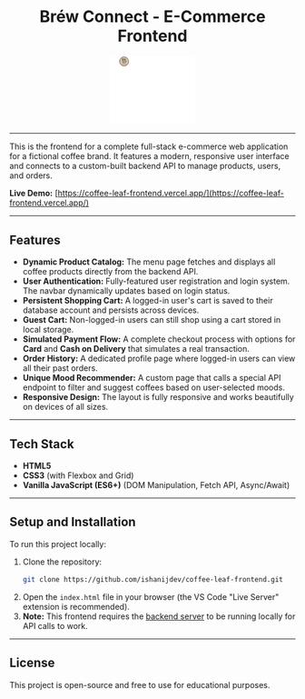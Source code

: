 <h1 align="center">Bréw Connect - E-Commerce Frontend</h1>

<p align="center">
  <img src="logo2-1.png" alt="Bréw Connect Logo" width="150">
</p>

---

This is the frontend for a complete full-stack e-commerce web application for a fictional coffee brand. It features a modern, responsive user interface and connects to a custom-built backend API to manage products, users, and orders.

**Live Demo:** [https://coffee-leaf-frontend.vercel.app/](https://coffee-leaf-frontend.vercel.app/) 



---
## Features

* **Dynamic Product Catalog:** The menu page fetches and displays all coffee products directly from the backend API.
* **User Authentication:** Fully-featured user registration and login system. The navbar dynamically updates based on login status.
* **Persistent Shopping Cart:** A logged-in user's cart is saved to their database account and persists across devices.
* **Guest Cart:** Non-logged-in users can still shop using a cart stored in local storage.
* **Simulated Payment Flow:** A complete checkout process with options for **Card** and **Cash on Delivery** that simulates a real transaction.
* **Order History:** A dedicated profile page where logged-in users can view all their past orders.
* **Unique Mood Recommender:** A custom page that calls a special API endpoint to filter and suggest coffees based on user-selected moods.
* **Responsive Design:** The layout is fully responsive and works beautifully on devices of all sizes.
---

## Tech Stack

* **HTML5**
* **CSS3** (with Flexbox and Grid)
* **Vanilla JavaScript (ES6+)** (DOM Manipulation, Fetch API, Async/Await)

---

## Setup and Installation

To run this project locally:

1.  Clone the repository:
    ```bash
    git clone https://github.com/ishanijdev/coffee-leaf-frontend.git
    ```
2.  Open the `index.html` file in your browser (the VS Code "Live Server" extension is recommended).
3.  **Note:** This frontend requires the [backend server](https://github.com/ishanijdev/coffee-leaf-backend) to be running locally for API calls to work.

---

## License 

This project is open-source and free to use for educational purposes.